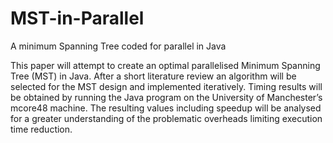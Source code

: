 # MST-in-Parallel
A minimum Spanning Tree coded for parallel in Java

This paper will attempt to create an optimal parallelised Minimum Spanning Tree (MST) in Java. After a short literature review an algorithm will be selected for the MST design and implemented iteratively. Timing results will be obtained by running the Java program on the University of Manchester’s mcore48 machine. The resulting values including speedup will be analysed for a greater understanding of the problematic overheads limiting execution time reduction.
